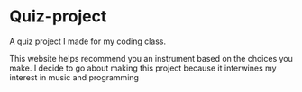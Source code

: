 # Quiz-project
A quiz project I made for my coding class.

This website helps recommend you an instrument based on the choices you make. I decide to go about making this project because it interwines my interest in music and programming
